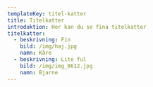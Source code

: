 ```yaml
---
templateKey: titel-katter
title: Titelkatter
introduktion: Her kan du se fina titelkatter
titelkatter:
  - beskrivning: Fin
    bild: /img/haj.jpg
    namn: Kåre
  - beskrivning: Lite ful
    bild: /img/img_0612.jpg
    namn: Bjarne
---
```


